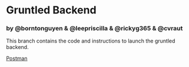 # Gruntled Backend

### by @borntonguyen & @leepriscilla & @rickyg365 & @cvraut

This branch contains the code and instructions to launch the gruntled backend.

[Postman](https://www.postman.com/sourcraut/workspace/gruntled-backend/)